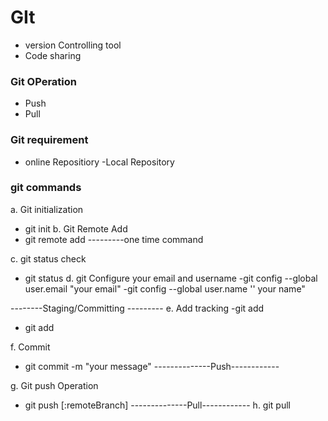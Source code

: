 # GIt
- version Controlling tool
- Code sharing
### Git OPeration

* Push
* Pull

### Git requirement
- online Repositiory
-Local Repository


### git commands
a. Git initialization
- git init
b. Git Remote Add
- git remote add <name> <url>
---------one time command

c. git status check
- git status
d. git Configure your email and username
-git config --global user.email "your email"
-git config --global user.name '' your name"


--------Staging/Committing ---------
e. Add tracking
-git add
- git add <filename>

f. Commit
- git commit -m "your message"
--------------Push------------

g. Git push Operation
- git push <RemoteName> <branchName>[:remoteBranch]
--------------Pull------------
h. git pull <RemoteName><RemoteBranchName>